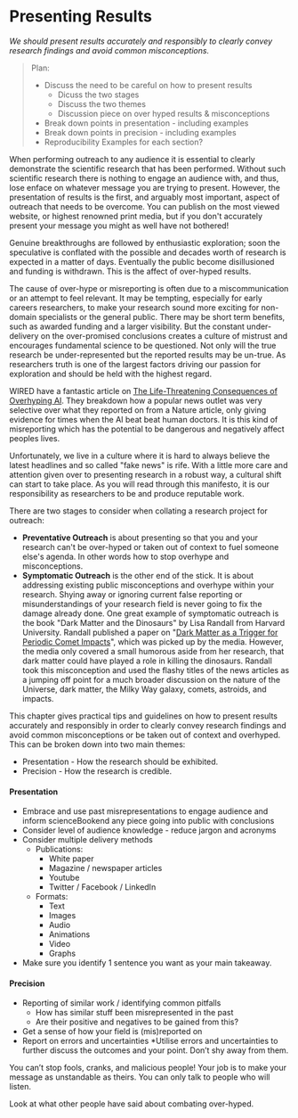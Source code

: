 # Presenting Results

*We should present results accurately and responsibly to clearly convey research findings and avoid common misconceptions.*

> Plan:
> * Discuss the need to be careful on how to present results
>   * Dicuss the two stages
>   * Discuss the two themes
>   * Discussion piece on over hyped results & misconceptions
> * Break down points in presentation - including examples
> * Break down points in precision - including examples
> * Reproducibility
> Examples for each section? 

When performing outreach to any audience it is essential to clearly demonstrate the scientific research that has been performed. Without such scientific research there is nothing to engage an audience with, and thus, lose enface on whatever message you are trying to present. However, the presentation of results is the first, and arguably most important, aspect of outreach that needs to be overcome. You can publish on the most viewed website, or highest renowned print media, but if you don't accurately present your message you might as well have not bothered!

Genuine breakthroughs are followed by enthusiastic exploration; soon the speculative is conflated with the possible and decades worth of research is expected in a matter of days. Eventually the public become disillusioned and funding is withdrawn. This is the affect of over-hyped results.

The cause of over-hype or misreporting is often due to a miscommunication or an attempt to feel relevant. It may be tempting, especially for early careers researchers, to make your research sound more exciting for non-domain specialists or the general public. There may be short term benefits, such as awarded funding and a larger visibility. But the constant under-delivery on the over-promised conclusions creates a culture of mistrust and encourages fundamental science to be questioned. Not only will the true research be under-represented but the reported results may be un-true. As researchers truth is one of the largest factors driving our passion for exploration and should be held with the highest regard.

WIRED have a fantastic article on [The Life-Threatening Consequences of Overhyping AI](https://www.wired.com/story/the-life-threatening-consequences-of-overhyping-ai/). They breakdown how a popular news outlet was very selective over what they reported on from a Nature article, only giving evidence for times when the AI beat beat human doctors. It is this kind of misreporting which has the potential to be dangerous and negatively affect peoples lives.

Unfortunately, we live in a culture where it is hard to always believe the latest headlines and so called "fake news" is rife. With a little more care and attention given over to presenting research in a robust way, a cultural shift can start to take place. As you will read through this manifesto, it is our responsibility as researchers to be and produce reputable work. 

There are two stages to consider when collating a research project for outreach:
* **Preventative Outreach** is about presenting so that you and your research can't be over-hyped or taken out of context to fuel someone else's agenda. In other words how to stop overhype and misconceptions.
* **Symptomatic Outreach** is the other end of the stick. It is about addressing existing public misconceptions and overhype within your research. Shying away or ignoring current false reporting or misunderstandings of your research field is never going to fix the damage already done. One great example of symptomatic outreach is the book "Dark Matter and the Dinosaurs" by Lisa Randall from Harvard University. Randall published a paper on "[Dark Matter as a Trigger for Periodic Comet Impacts](https://arxiv.org/abs/1403.0576)", which was picked up by the media. However, the media only covered a small humorous aside from her research, that dark matter could have played a role in killing the dinosaurs. Randall took this misconception and used the flashy titles of the news articles as a jumping off point for a much broader discussion on the nature of the Universe, dark matter, the Milky Way galaxy, comets, astroids, and impacts.

This chapter gives practical tips and guidelines on how to present results accurately and responsibly in order to clearly convey research findings and avoid common misconceptions or be taken out of context and overhyped. This can be broken down into two main themes:
* Presentation - How the research should be exhibited.
* Precision - How the research is credible.


#### Presentation

* Embrace and use past misrepresentations
  to engage audience and inform scienceBookend any piece going into public with conclusions
* Consider level of audience knowledge - reduce jargon and acronyms
* Consider multiple delivery methods
  * Publications:
    * White paper
    * Magazine / newspaper articles
    * Youtube
    * Twitter / Facebook / LinkedIn
  * Formats:
    * Text
    * Images
    * Audio
    * Animations
    * Video
    * Graphs 
* Make sure you identify 1 sentence you want as your main takeaway.

#### Precision

* Reporting of similar work / identifying common pitfalls
  * How has similar stuff been misrepresented in the past
  * Are their positive and negatives to be gained from this?
* Get a sense of how your field is (mis)reported on
* Report on errors and uncertainties
  *Utilise errors and uncertainties to further discuss the outcomes and your point. Don’t shy away from them.

You can’t stop fools, cranks, and malicious people! Your job is to make your message as unstandable as theirs. You can only talk to people who will listen.

Look at what other people have said about combating over-hyped. 
